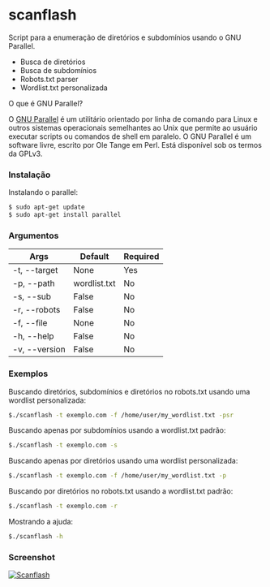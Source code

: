 # scanflash

Script para a enumeração de diretórios e subdomínios usando o GNU Parallel.

  - Busca de diretórios
  - Busca de subdomínios
  - Robots.txt parser
  - Wordlist.txt personalizada


O que é GNU Parallel?

O [GNU Parallel](https://www.gnu.org/software/parallel/) é um utilitário orientado por linha de comando para Linux e outros sistemas operacionais semelhantes ao Unix que permite ao usuário executar scripts ou comandos de shell em paralelo. O GNU Parallel é um software livre, escrito por Ole Tange em Perl. Está disponível sob os termos da GPLv3.


### Instalação

Instalando o parallel:

```sh
$ sudo apt-get update
$ sudo apt-get install parallel
```

### Argumentos


| Args | Default | Required |
| ------ | ------ | ------  |
| -t, --target | None | Yes |
| -p, --path | wordlist.txt | No |
| -s, --sub | False | No |
| -r, --robots | False | No |
| -f, --file | None | No |
| -h, --help | False | No |
| -v, --version | False | No |


### Exemplos

Buscando diretórios, subdomínios e diretórios no robots.txt usando uma wordlist personalizada:
```sh
$./scanflash -t exemplo.com -f /home/user/my_wordlist.txt -psr
```

Buscando apenas por subdomínios usando a wordlist.txt padrão:
```sh
$./scanflash -t exemplo.com -s
```

Buscando apenas por diretórios usando uma wordlist personalizada:
```sh
$./scanflash -t exemplo.com -f /home/user/my_wordlist.txt -p
```

Buscando por diretórios no robots.txt usando a wordlist.txt padrão:
```sh
$./scanflash -t exemplo.com -r
```

Mostrando a ajuda:
```sh
$./scanflash -h
```

### Screenshot

[![Scanflash](https://i.imgur.com/nDGXCEX.png)](https://github.com/brunomcuesta/scanflash/)

